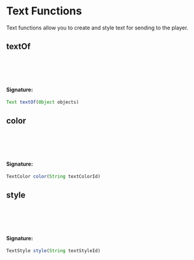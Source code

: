 # Text Functions
 Text functions allow you to create and style text for sending to the player.

## textOf

<h4 style="padding-top: 4.6rem"> Signature: </h4>

```js
Text textOf(Object objects)
```

## color

<h4 style="padding-top: 4.6rem"> Signature: </h4>

```js
TextColor color(String textColorId)
```

## style

<h4 style="padding-top: 4.6rem"> Signature: </h4>

```js
TextStyle style(String textStyleId)
```

